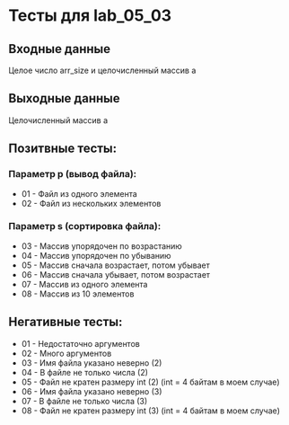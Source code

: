 # Тесты для lab_05_03
## Входные данные
Целое число arr_size и целочисленный массив a

## Выходные данные
Целочисленный массив a

## Позитвные тесты:
### Параметр p (вывод файла):
- 01 - Файл из одного элемента
- 02 - Файл из нескольких элементов

### Параметр s (сортировка файла):
- 03 - Массив упорядочен по возрастанию
- 04 - Массив упорядочен по убыванию
- 05 - Массив сначала возрастает, потом убывает
- 06 - Массив сначала убывает, потом возрастает
- 07 - Массив из одного элемента
- 08 - Массив из 10 элементов


## Негативные тесты:
- 01 - Недостаточно аргументов
- 02 - Много аргументов
- 03 - Имя файла указано неверно (2)
- 04 - В файле не только числа (2)
- 05 - Файл не кратен размеру int (2) (int = 4 байтам в моем случае)
- 06 - Имя файла указано неверно (3)
- 07 - В файле не только числа (3)
- 08 - Файл не кратен размеру int (3) (int = 4 байтам в моем случае)
